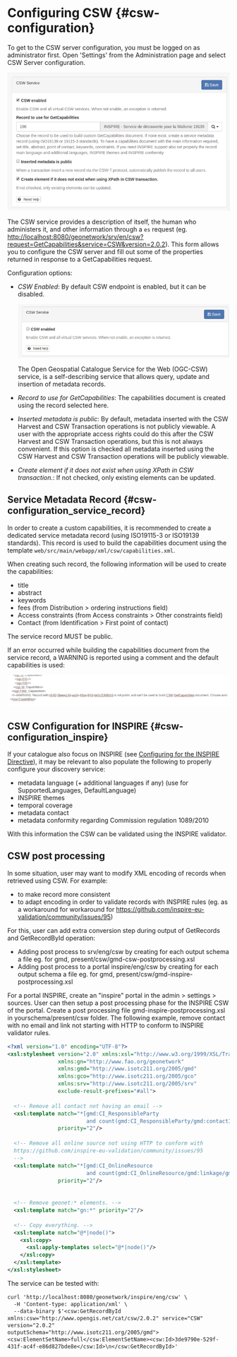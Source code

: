 # Configuring CSW {#csw-configuration}

To get to the CSW server configuration, you must be logged on as administrator first. Open 'Settings' from the Administration page and select CSW Server configuration.

![](img/csw.png)

The CSW service provides a description of itself, the human who administers it, and other information through a `es` request (eg. <http://localhost:8080/geonetwork/srv/en/csw?request=GetCapabilities&service=CSW&version=2.0.2>). This form allows you to configure the CSW server and fill out some of the properties returned in response to a GetCapabilities request.

Configuration options:

-   *CSW Enabled*: By default CSW endpoint is enabled, but it can be disabled.

    ![](img/csw-off.png)

    The Open Geospatial Catalogue Service for the Web (OGC-CSW) service, is a self-describing service that allows query, update and insertion of metadata records.

-   *Record to use for GetCapabilities*: The capabilities document is created using the record selected here.

-   *Inserted metadata is public*: By default, metadata inserted with the CSW Harvest and CSW Transaction operations is not publicly viewable. A user with the appropriate access rights could do this after the CSW Harvest and CSW Transaction operations, but this is not always convenient. If this option is checked all metadata inserted using the CSW Harvest and CSW Transaction operations will be publicly viewable.

-   *Create element if it does not exist when using XPath in CSW transaction.*: If not checked, only existing elements can be updated.

## Service Metadata Record {#csw-configuration_service_record}

In order to create a custom capabilities, it is recommended to create a dedicated service metadata record (using ISO19115-3 or ISO19139 standards). This record is used to build the capabilities document using the template `web/src/main/webapp/xml/csw/capabilities.xml`.

When creating such record, the following information will be used to create the capabilities:

-   title
-   abstract
-   keywords
-   fees (from Distribution > ordering instructions field)
-   Access constraints (from Access constraints > Other constraints field)
-   Contact (from Identification > First point of contact)

The service record MUST be public.

If an error occurred while building the capabilities document from the service record, a WARNING is reported using a comment and the default capabilities is used:

![](img/csw-error.png)

## CSW Configuration for INSPIRE {#csw-configuration_inspire}

If your catalogue also focus on INSPIRE (see [Configuring for the INSPIRE Directive](/administrator-guide/configuring-the-catalog/inspire-configuration.md)), it may be relevant to also populate the following to properly configure your discovery service:

-   metadata language (+ additional languages if any) (use for SupportedLanguages, DefaultLanguage)
-   INSPIRE themes
-   temporal coverage
-   metadata contact
-   metadata conformity regarding Commission regulation 1089/2010

With this information the CSW can be validated using the INSPIRE validator.

## CSW post processing

In some situation, user may want to modify XML encoding of records when retrieved using CSW. For example:

-   to make record more consistent
-   to adapt encoding in order to validate records with INSPIRE rules (eg. as a workaround for workaround for <https://github.com/inspire-eu-validation/community/issues/95>)

For this, user can add extra conversion step during output of GetRecords and GetRecordById operation:

-   Adding post process to srv/eng/csw by creating for each output schema a file eg. for gmd, present/csw/gmd-csw-postprocessing.xsl
-   Adding post process to a portal inspire/eng/csw by creating for each output schema a file eg. for gmd, present/csw/gmd-inspire-postprocessing.xsl

For a portal INSPIRE, create an "inspire" portal in the admin > settings > sources. User can then setup a post processing phase for the INSPIRE CSW of the portal. Create a post processing file gmd-inspire-postprocessing.xsl in yourschema/present/csw folder. The following example, remove contact with no email and link not starting with HTTP to conform to INSPIRE validator rules.

``` xml
<?xml version="1.0" encoding="UTF-8"?>
<xsl:stylesheet version="2.0" xmlns:xsl="http://www.w3.org/1999/XSL/Transform"
                xmlns:gn="http://www.fao.org/geonetwork"
                xmlns:gmd="http://www.isotc211.org/2005/gmd"
                xmlns:gco="http://www.isotc211.org/2005/gco"
                xmlns:srv="http://www.isotc211.org/2005/srv"
                exclude-result-prefixes="#all">

  <!-- Remove all contact not having an email -->
  <xsl:template match="*[gmd:CI_ResponsibleParty
                         and count(gmd:CI_ResponsibleParty/gmd:contactInfo/*/gmd:address/*/gmd:electronicMailAddress[*/text() != '']) = 0]"
                priority="2"/>

  <!-- Remove all online source not using HTTP to conform with
  https://github.com/inspire-eu-validation/community/issues/95
  -->
  <xsl:template match="*[gmd:CI_OnlineResource
                         and count(gmd:CI_OnlineResource/gmd:linkage/gmd:URL[not(starts-with(text(), 'http'))]) > 0]"
                priority="2"/>


  <!-- Remove geonet:* elements. -->
  <xsl:template match="gn:*" priority="2"/>

  <!-- Copy everything. -->
  <xsl:template match="@*|node()">
    <xsl:copy>
      <xsl:apply-templates select="@*|node()"/>
    </xsl:copy>
  </xsl:template>
</xsl:stylesheet>
```

The service can be tested with:

``` shell
curl 'http://localhost:8080/geonetwork/inspire/eng/csw' \
  -H 'Content-type: application/xml' \
  --data-binary $'<csw:GetRecordById xmlns:csw="http://www.opengis.net/cat/csw/2.0.2" service="CSW" version="2.0.2"                   outputSchema="http://www.isotc211.org/2005/gmd"><csw:ElementSetName>full</csw:ElementSetName><csw:Id>3de9790e-529f-431f-ac4f-e86d827bde8e</csw:Id>\n</csw:GetRecordById>'
```
